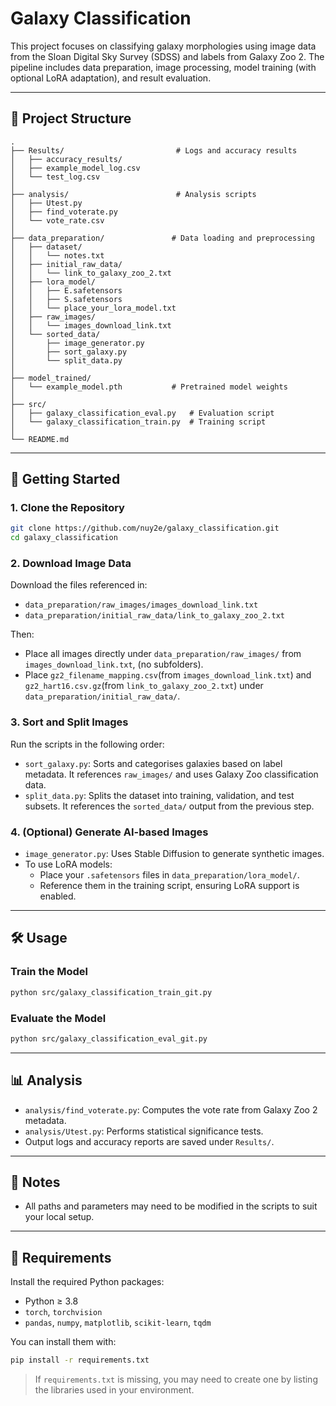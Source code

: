 # Galaxy Classification

This project focuses on classifying galaxy morphologies using image data from the Sloan Digital Sky Survey (SDSS) and labels from Galaxy Zoo 2. The pipeline includes data preparation, image processing, model training (with optional LoRA adaptation), and result evaluation.

---

## 📁 Project Structure

```
.
├── Results/                         # Logs and accuracy results
│   ├── accuracy_results/
│   ├── example_model_log.csv
│   └── test_log.csv
│
├── analysis/                        # Analysis scripts
│   ├── Utest.py
│   ├── find_voterate.py
│   └── vote_rate.csv
│
├── data_preparation/               # Data loading and preprocessing
│   ├── dataset/
│   │   └── notes.txt
│   ├── initial_raw_data/
│   │   └── link_to_galaxy_zoo_2.txt
│   ├── lora_model/
│   │   ├── E.safetensors
│   │   ├── S.safetensors
│   │   └── place_your_lora_model.txt
│   ├── raw_images/
│   │   └── images_download_link.txt
│   └── sorted_data/
│       ├── image_generator.py
│       ├── sort_galaxy.py
│       └── split_data.py
│
├── model_trained/
│   └── example_model.pth           # Pretrained model weights
│
├── src/
│   ├── galaxy_classification_eval.py   # Evaluation script
│   └── galaxy_classification_train.py  # Training script
│
└── README.md
```

---

## 🚀 Getting Started

### 1. Clone the Repository

```bash
git clone https://github.com/nuy2e/galaxy_classification.git
cd galaxy_classification
```

### 2. Download Image Data

Download the files referenced in:
- `data_preparation/raw_images/images_download_link.txt`
- `data_preparation/initial_raw_data/link_to_galaxy_zoo_2.txt`

Then:
- Place all images directly under `data_preparation/raw_images/` from `images_download_link.txt`, (no subfolders).
- Place `gz2_filename_mapping.csv`(from `images_download_link.txt`) and `gz2_hart16.csv.gz`(from `link_to_galaxy_zoo_2.txt`) under `data_preparation/initial_raw_data/`.

### 3. Sort and Split Images

Run the scripts in the following order:
- `sort_galaxy.py`: Sorts and categorises galaxies based on label metadata. It references `raw_images/` and uses Galaxy Zoo classification data.
- `split_data.py`: Splits the dataset into training, validation, and test subsets. It references the `sorted_data/` output from the previous step.

### 4. (Optional) Generate AI-based Images

- `image_generator.py`: Uses Stable Diffusion to generate synthetic images.
- To use LoRA models:
  - Place your `.safetensors` files in `data_preparation/lora_model/`.
  - Reference them in the training script, ensuring LoRA support is enabled.

---

## 🛠️ Usage

### Train the Model

```bash
python src/galaxy_classification_train_git.py
```

### Evaluate the Model

```bash
python src/galaxy_classification_eval_git.py
```

---

## 📊 Analysis

- `analysis/find_voterate.py`: Computes the vote rate from Galaxy Zoo 2 metadata.
- `analysis/Utest.py`: Performs statistical significance tests.
- Output logs and accuracy reports are saved under `Results/`.

---

## 📝 Notes

- All paths and parameters may need to be modified in the scripts to suit your local setup.

---

## 📌 Requirements

Install the required Python packages:

- Python ≥ 3.8
- `torch`, `torchvision`
- `pandas`, `numpy`, `matplotlib`, `scikit-learn`, `tqdm`

You can install them with:

```bash
pip install -r requirements.txt
```

> If `requirements.txt` is missing, you may need to create one by listing the libraries used in your environment.

